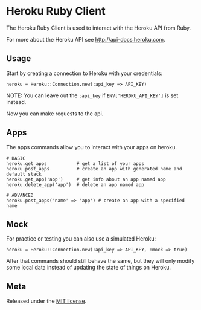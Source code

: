 Heroku Ruby Client
==================

The Heroku Ruby Client is used to interact with the Heroku API from Ruby.

For more about the Heroku API see <http://api-docs.heroku.com>.

Usage
-----

Start by creating a connection to Heroku with your credentials:

    heroku = Heroku::Connection.new(:api_key => API_KEY)

NOTE: You can leave out the `:api_key` if `ENV['HEROKU_API_KEY']` is set instead.

Now you can make requests to the api.

Apps
----

The apps commands allow you to interact with your apps on heroku.

    # BASIC
    heroku.get_apps           # get a list of your apps
    heroku.post_apps          # create an app with generated name and default stack
    heroku.get_app('app')     # get info about an app named app
    heroku.delete_app('app')  # delete an app named app

    # ADVANCED
    heroku.post_apps('name' => 'app') # create an app with a specified name

Mock
----

For practice or testing you can also use a simulated Heroku:

    heroku = Heroku::Connection.new(:api_key => API_KEY, :mock => true)

After that commands should still behave the same, but they will only modify some local data instead of updating the state of things on Heroku.

Meta
----

Released under the [MIT license](http://www.opensource.org/licenses/mit-license.php).
